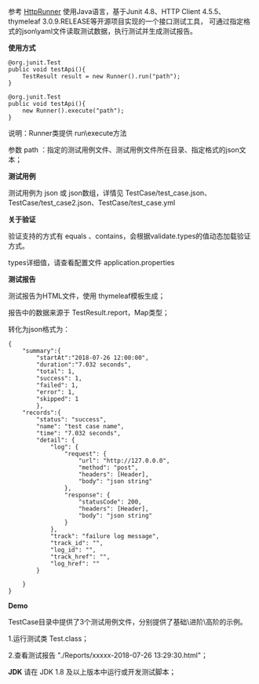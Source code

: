 参考 <a href="https://github.com/HttpRunner/HttpRunner">HttpRunner</a>
使用Java语言，基于Junit 4.8、HTTP Client 4.5.5、thymeleaf 3.0.9.RELEASE等开源项目实现的一个接口测试工具，
可通过指定格式的json\yaml文件读取测试数据，执行测试并生成测试报告。

**使用方式**

    @org.junit.Test
    public void testApi(){
        TestResult result = new Runner().run("path");
    }
    
    @org.junit.Test
    public void testApi(){
        new Runner().execute("path");
    }
    
说明：Runner类提供 run\execute方法

参数 path ：指定的测试用例文件、测试用例文件所在目录、指定格式的json文本；

**测试用例**

测试用例为 json 或 json数组，详情见 TestCase/test_case.json、TestCase/test_case2.json、TestCase/test_case.yml

**关于验证**

验证支持的方式有 equals 、contains，会根据validate.types的值动态加载验证方式。

types详细值，请查看配置文件 application.properties

**测试报告**

测试报告为HTML文件，使用 thymeleaf模板生成；

报告中的数据来源于 TestResult.report，Map类型；

转化为json格式为：

    {
        "summary":{
            "startAt":"2018-07-26 12:00:00",
            "duration":"7.032 seconds",
            "total": 1,
            "success": 1,
            "failed": 1,
            "error": 1,
            "skipped": 1
            },
        "records":{
            "status": "success",
            "name": "test case name",
            "time": "7.032 seconds",
            "detail": {
                "log": {
                    "request": {
                        "url": "http://127.0.0.0",
                        "method": "post",
                        "headers": [Header],
                        "body": "json string"
                    },
                    "response": {
                        "statusCode": 200,
                        "headers": [Header],
                        "body": "json string"
                    }
                },
                "track": "failure log message",
                "track_id": "",
                "log_id": "",
                "track_href": "",
                "log_href": ""
            }
            
        }
    }
    
**Demo**

TestCase目录中提供了3个测试用例文件，分别提供了基础\进阶\高阶的示例。

1.运行测试类 Test.class；

2.查看测试报告 "./Reports/xxxxx-2018-07-26 13:29:30.html"；

**JDK**
请在 JDK 1.8 及以上版本中运行或开发测试脚本；